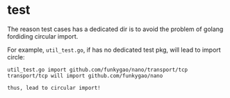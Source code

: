 test
====

The reason test cases has a dedicated dir is to avoid the problem of
golang fordiding circular import.

For example, `util_test.go`, if has no dedicated test pkg, will lead to 
import circle:

    util_test.go import github.com/funkygao/nano/transport/tcp
    transport/tcp will import github.com/funkygao/nano

    thus, lead to circular import!
